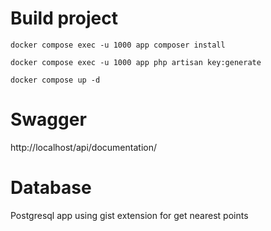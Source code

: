 # Build project

`docker compose exec -u 1000 app composer install`

`docker compose exec -u 1000 app php artisan key:generate`

`docker compose up -d`

# Swagger
http://localhost/api/documentation/

# Database
Postgresql 
app using gist extension for get nearest points 
 
